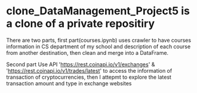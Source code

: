 # clone_DataManagement_Project5 is a clone of a private repositiry

There are two parts, first part(courses.ipynb) uses crawler to have courses information in CS department of my school and description of each course
from another destination, then clean and merge into a DataFrame.

Second part Use API 'https://rest.coinapi.io/v1/exchanges' & 'https://rest.coinapi.io/v1/trades/latest'
to access the information of transaction of cryptocurrencies, then I attepmt to explore the latest transaction amount and type in exchange websites
